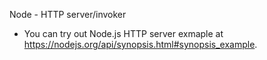 
Node - HTTP server/invoker 

- You can try out Node.js HTTP server exmaple at https://nodejs.org/api/synopsis.html#synopsis_example.  

